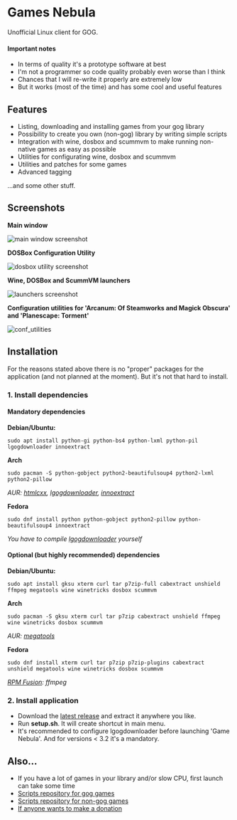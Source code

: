 # Games Nebula
Unofficial Linux client for GOG.

#### Important notes
- In terms of quality it's a prototype software at best
- I'm not a programmer so code quality probably even worse than I think
- Chances that I will re-write it properly are extremely low
- But it works (most of the time) and has some cool and useful features

## Features
- Listing, downloading and installing games from your gog library
- Possibility to create you own (non-gog) library by writing simple scripts
- Integration with wine, dosbox and scummvm to make running non-native games as easy as possible
- Utilities for configurating wine, dosbox and scummvm
- Utilities and patches for some games
- Advanced tagging

...and some other stuff.

## Screenshots
**Main window**

![main window screenshot](https://raw.githubusercontent.com/yancharkin/games_nebula/master/images/screenshots/main_window.jpg  "Main window")

**DOSBox Configuration Utility**

![dosbox utility screenshot](https://raw.githubusercontent.com/yancharkin/games_nebula/master/images/screenshots/dosbox_utility.jpg  "DOSBox Configuration Utility")

**Wine, DOSBox and ScummVM launchers**

![launchers screenshot](https://raw.githubusercontent.com/yancharkin/games_nebula/master/images/screenshots/launchers.png  "Launchers")

**Configuration utilities for 'Arcanum: Of Steamworks and Magick Obscura' and 'Planescape: Torment'**

![conf_utilities](https://raw.githubusercontent.com/yancharkin/games_nebula/master/images/screenshots/conf_utilities.png  "Configuration Utilities")

## Installation
For the reasons stated above there is no "proper" packages for the application (and not planned at the moment). But it's not that hard to install.
### 1. Install dependencies
#### Mandatory dependencies

**Debian/Ubuntu:**

    sudo apt install python-gi python-bs4 python-lxml python-pil lgogdownloader innoextract
    
**Arch**

    sudo pacman -S python-gobject python2-beautifulsoup4 python2-lxml python2-pillow

*AUR: [htmlcxx](https://aur.archlinux.org/packages/htmlcxx/), [lgogdownloader](https://aur.archlinux.org/packages/lgogdownloader/), [innoextract](https://aur.archlinux.org/packages/innoextract/)*

**Fedora**

    sudo dnf install python python-gobject python2-pillow python-beautifulsoup4 innoextract

*You have to compile [lgogdownloader](https://github.com/Sude-/lgogdownloader) yourself*

#### Optional (but highly recommended) dependencies

**Debian/Ubuntu:**

    sudo apt install gksu xterm curl tar p7zip-full cabextract unshield ffmpeg megatools wine winetricks dosbox scummvm

**Arch**

    sudo pacman -S gksu xterm curl tar p7zip cabextract unshield ffmpeg wine winetricks dosbox scummvm
    
*AUR: [megatools](https://aur.archlinux.org/packages/megatools/)*
    
**Fedora**

    sudo dnf install xterm curl tar p7zip p7zip-plugins cabextract unshield megatools wine winetricks dosbox scummvm

*[RPM Fusion](https://rpmfusion.org/): ffmpeg*
### 2. Install application
- Download the [latest release](https://github.com/yancharkin/games_nebula/releases) and extract it anywhere you like.
- Run **setup.sh**. It will create shortcut in main menu.
- It's recommended to configure lgogdownloader before launching 'Game Nebula'. And for versions < 3.2 it's a mandatory.

## Also...
- If you have a lot of games in your library and/or slow CPU, first launch can take some time
- [Scripts repository for gog games](https://github.com/yancharkin/games_nebula_goglib_scripts)
- [Scripts repository for non-gog games](https://github.com/yancharkin/games_nebula_mylib_scripts)
- [If anyone wants to make a donation](https://www.paypal.me/yancharkin)
